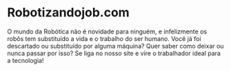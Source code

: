 # Robotizandojob.com
O mundo da Robótica não é novidade para ninguém, e infelizmente os robôs tem substituído a vida e o trabalho do ser humano. Você já foi descartado ou substituído por alguma máquina? Quer saber como deixar ou nunca passar por isso? Se liga no nosso site e vire o trabalhador ideal para a tecnologia!
